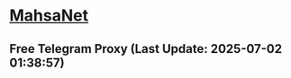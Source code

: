 
# [MahsaNet](https://t.me/mahsa_net)
## Free Telegram Proxy (Last Update: 2025-07-02 01:38:57)

    